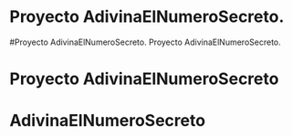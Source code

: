# Proyecto AdivinaElNumeroSecreto.
#Proyecto AdivinaElNumeroSecreto.
Proyecto AdivinaElNumeroSecreto.
# Proyecto AdivinaElNumeroSecreto
# AdivinaElNumeroSecreto
